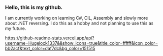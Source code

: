 ### Hello, this is my github.


I am currently working on learning C#, CIL, Assembly and slowly  more about .NET reversing. I do this as a hobby and not planning to use this as my future.


https://github-readme-stats.vercel.app/api?username=Hugelock1337&&show_icons=true&title_color=ffffff&icon_color=bb2acf&text_color=daf7dc&bg_color=151515
